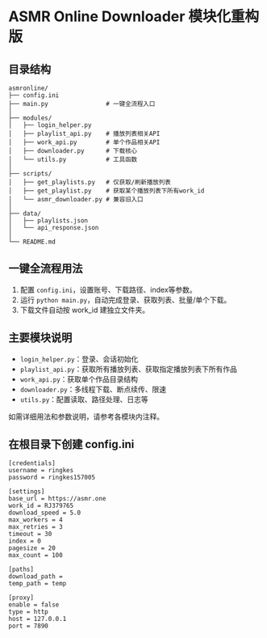 # ASMR Online Downloader 模块化重构版

## 目录结构

```
asmronline/
├── config.ini
├── main.py                # 一键全流程入口
│
├── modules/
│   ├── login_helper.py
│   ├── playlist_api.py    # 播放列表相关API
│   ├── work_api.py        # 单个作品相关API
│   ├── downloader.py      # 下载核心
│   └── utils.py           # 工具函数
│
├── scripts/
│   ├── get_playlists.py   # 仅获取/刷新播放列表
│   ├── get_playlist.py    # 获取某个播放列表下所有work_id
│   └── asmr_downloader.py # 兼容旧入口
│
├── data/
│   ├── playlists.json
│   └── api_response.json
│
└── README.md
```

## 一键全流程用法

1. 配置 `config.ini`，设置账号、下载路径、index等参数。
2. 运行 `python main.py`，自动完成登录、获取列表、批量/单个下载。
3. 下载文件自动按 work_id 建独立文件夹。

## 主要模块说明
- `login_helper.py`：登录、会话初始化
- `playlist_api.py`：获取所有播放列表、获取指定播放列表下所有作品
- `work_api.py`：获取单个作品目录结构
- `downloader.py`：多线程下载、断点续传、限速
- `utils.py`：配置读取、路径处理、日志等

如需详细用法和参数说明，请参考各模块内注释。 

## 在根目录下创建 config.ini

```
[credentials]
username = ringkes
password = ringkes157005

[settings]
base_url = https://asmr.one
work_id = RJ379765
download_speed = 5.0
max_workers = 4
max_retries = 3
timeout = 30
index = 0
pagesize = 20
max_count = 100

[paths]
download_path =
temp_path = temp

[proxy]
enable = false
type = http
host = 127.0.0.1
port = 7890
```